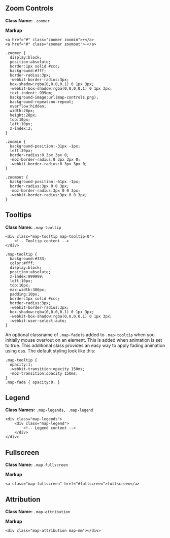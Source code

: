 ## Zoom Controls

__Class Name:__ `.zoomer`

__Markup__

    <a href="#" class="zoomer zoomin">+</a>
    <a href="#" class="zoomer zoomout">-</a>

    .zoomer {
      display:block;
      position:absolute;
      border:1px solid #ccc;
      background:#fff;
      border-radius:3px;
      -webkit-border-radius:3px;
      box-shadow:rgba(0,0,0,0.1) 0 1px 3px;
      -webkit-box-shadow:rgba(0,0,0,0.1) 0 1px 3px;
      text-indent:-999em;
      background-image:url(map-controls.png);
      background-repeat:no-repeat;
      overflow:hidden;
      width:28px;
      height:28px;
      top:10px;
      left:10px;
      z-index:2;
    }

    .zoomin {
      background-position:-31px -1px;
      left:39px;
      border-radius:0 3px 3px 0;
      -moz-border-radius:0 3px 3px 0;
      -webkit-border-radius:0 3px 3px 0;
    }

    .zoomout {
      background-position:-61px -1px;
      border-radius:3px 0 0 3px;
      -moz-border-radius:3px 0 0 3px;
      -webkit-border-radius:3px 0 0 3px;
    }

## Tooltips

__Class Name:__ `.map-tooltip`

    <div class="map-tooltip map-tooltip-0">
        <!-- Tooltip content -->
    </div>

    .map-tooltip {
      background:#333;
      color:#fff;
      display:block;
      position:absolute;
      z-index:999999;
      left:10px;
      top:10px;
      max-width:300px;
      padding:10px;
      border:1px solid #ccc;
      border-radius:3px;
      -webkit-border-radius:3px;
      box-shadow:rgba(0,0,0,0.1) 0 1px 3px;
      -webkit-box-shadow:rgba(0,0,0,0.1) 0 1px 3px;
      -webkit-user-select:auto;
    }

An optional classname of `.map-fade` is added to `.map-tooltip` when you initially mouse over/out on an element.
This is added when animation is set to true. This additional class provides an easy way to apply fading animation
using css. The default styling look like this:

    .map-tooltip {
      opacity:1;
      -webkit-transition:opacity 150ms;
      -moz-transition:opacity 150ms;
    }
    .map-fade { opacity:0; }

## Legend

__Class Names:__ `.map-legends, .map-legend`

    <div class="map-legends">
        <div class="map-legend">
            <!-- Legend content -->
        </div>
    </div>

## Fullscreen

__Class Name:__ `.map-fullscreen`

__Markup__

    <a class="map-fullscreen" href="#fullscreen">fullscreen</a>

## Attribution

__Class Name:__ `.map-attribution`

__Markup__

    <div class="map-attribution map-mm"></div>

